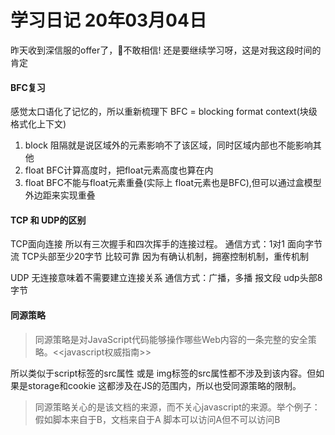 # 学习日记 20年03月04日

昨天收到深信服的offer了，🤭不敢相信! 还是要继续学习呀，这是对我这段时间的肯定

#### BFC复习
感觉太口语化了记忆的，所以重新梳理下
BFC = blocking format context(块级格式化上下文)

1. block  阻隔就是说区域外的元素影响不了该区域，同时区域内部也不能影响其他
2. float  BFC计算高度时，把float元素高度也算在内
3. float  BFC不能与float元素重叠(实际上 float元素也是BFC),但可以通过盒模型外边距来实现重叠

#### TCP 和 UDP的区别

TCP面向连接 所以有三次握手和四次挥手的连接过程。
通信方式：1对1 面向字节流 TCP头部至少20字节
比较可靠 因为有确认机制，拥塞控制机制，重传机制

UDP 无连接意味着不需要建立连接关系
通信方式：广播，多播 报文段 udp头部8字节


#### 同源策略

> 同源策略是对JavaScript代码能够操作哪些Web内容的一条完整的安全策略。<<javascript权威指南>>

所以类似于script标签的src属性 或是 img标签的src属性都不涉及到该内容。但如果是storage和cookie
这都涉及在JS的范围内，所以也受同源策略的限制。

> 同源策略关心的是该文档的来源，而不关心javascript的来源。举个例子：假如脚本来自于B，文档来自于A
> 脚本可以访问A但不可以访问B
